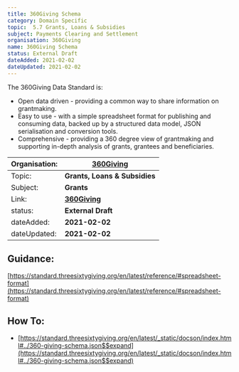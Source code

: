 ```yaml
---
title: 360Giving Schema
category: Domain Specific
topic:	5.7 Grants, Loans & Subsidies
subject: Payments Clearing and Settlement
organisation: 360Giving
name: 360Giving Schema
status: External Draft
dateAdded: 2021-02-02
dateUpdated: 2021-02-02
---
```




The 360Giving Data Standard is:
 - Open data driven - providing a common way to share information on grantmaking.
 - Easy to use - with a simple spreadsheet format for publishing and consuming data, backed up by a structured data model, JSON serialisation and conversion tools.
 - Comprehensive - providing a 360 degree view of grantmaking and supporting in-depth analysis of grants, grantees and beneficiaries.

| Organisation: | **[360Giving](https://www.threesixtygiving.org)**|
| --- | --- |
| Topic: | **Grants, Loans & Subsidies** | 
| Subject: | **Grants** |
| Link: | **[360Giving](https://standard.threesixtygiving.org/en/latest/_static/docson/index.html#../360-giving-schema.json$$expand)** |
| status: | **External Draft** |
| dateAdded: | **2021-02-02** |
| dateUpdated: | **2021-02-02** |

## Guidance:

[https://standard.threesixtygiving.org/en/latest/reference/#spreadsheet-format](https://standard.threesixtygiving.org/en/latest/reference/#spreadsheet-format)

## How To:
 - [https://standard.threesixtygiving.org/en/latest/_static/docson/index.html#../360-giving-schema.json$$expand](https://standard.threesixtygiving.org/en/latest/_static/docson/index.html#../360-giving-schema.json$$expand)
